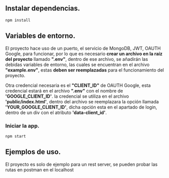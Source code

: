 ## Instalar dependencias.

```
npm install
```

## Variables de entorno.

El proyecto hace uso de un puerto, el servicio de MongoDB, JWT, OAUTH Google, para funcionar, por lo que es necesario **crear un archivo en la raíz del proyecto** llamado **".env"**, dentro de ese archivo, se añadirán las debidas variables de entorno, las cuales se encuentran en el archivo **"example.env"**, estas **deben ser reemplazadas** para el funcionamiento del proyecto.

Otra credencial necesaria es el **"CLIENT_ID"** de OAUTH Google, esta credencial estará en el archivo **".env"** con el nombre de **'GOOGLE_CLIENT_ID'**. la credencial se utiliza en el archivo **'public/index.html'**, dentro del archivo se reemplazara la opción llamada **'YOUR_GOOGLE_CLIENT_ID'**, dicha opción esta en el apartado de login, dentro de un div con el atributo **'data-client_id'**.

### Iniciar la app.

```
npm start
```

## Ejemplos de uso.

El proyecto es solo de ejemplo para un rest server, se pueden probar las rutas en postman en el localhost
